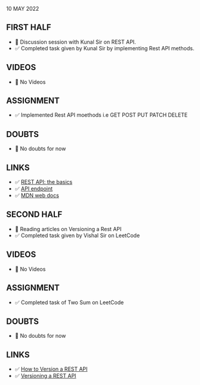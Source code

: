10 MAY 2022

## FIRST HALF

- 🚧 Discussion session with Kunal Sir on REST API.
- ✅ Completed task given by Kunal Sir by implementing Rest API methods.

## VIDEOS

- 🚫 No Videos

## ASSIGNMENT

- ✅ Implemented Rest API moethods i.e GET POST PUT PATCH DELETE

## DOUBTS

- 🚫 No doubts for now

## LINKS

- ✅ [REST API: the basics](https://towardsdatascience.com/rest-api-the-basics-d91859537c9d)
- ✅ [API endpoint](https://www.techtarget.com/searchapparchitecture/definition/API-endpoint#:~:text=An%20API%20endpoint%20is%20a,server%20and%20receiving%20a%20response.)
- ✅ [MDN web docs](https://developer.mozilla.org/en-US/docs/Web/API)

## SECOND HALF

- 🚧 Reading articles on Versioning a Rest API
- ✅ Completed task given by Vishal Sir on LeetCode

## VIDEOS

- 🚫 No Videos

## ASSIGNMENT

- ✅ Completed task of Two Sum on LeetCode 

## DOUBTS

- 🚫 No doubts for now

## LINKS

- ✅ [How to Version a REST API](https://www.freecodecamp.org/news/how-to-version-a-rest-api/#:~:text=API%20versioning%20is%20the%20practice,way%20that%20data%20is%20delivered.)
- ✅ [Versioning a REST API](https://www.baeldung.com/rest-versioning)